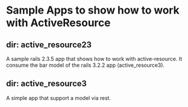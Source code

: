 # Sample Apps to show how to work with ActiveResource

## dir: active_resource23

A sample rails 2.3.5 app that shows how to work with active-resource. It consume the bar model
of the rails 3.2.2 app (active_resource3).

## dir: active_resource3

A simple app that support a model via rest.



